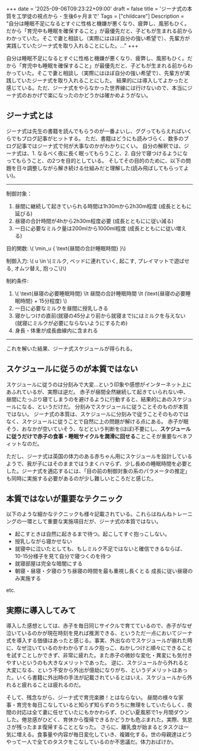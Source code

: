 +++
date = '2025-09-06T09:23:22+09:00'
draft = false
title = 'ジーナ式の本質を工学徒の視点から - 生後6ヶ月まで'
Tags = ["childcare"]
Description = "自分は睡眠不足になるとすぐに性格と機嫌が悪くなり、疲弊し、風邪もひく。だから「育児中も睡眠を確保すること」が最優先だと、子どもが生まれる前からわかっていた。そこで妻と相談し（実際にはほぼ自分の強い希望で）、先輩方が実践していたジーナ式を取り入れることにした。..."
+++

自分は睡眠不足になるとすぐに性格と機嫌が悪くなり、疲弊し、風邪もひく。だから「育児中も睡眠を確保すること」が最優先だと、子どもが生まれる前からわかっていた。そこで妻と相談し（実際にはほぼ自分の強い希望で）、先輩方が実践していたジーナ式を取り入れることにした。
結果的には導入してよかったと感じている。ただ、ジーナ式をやらなかった世界線には行けないので、本当にジーナ式のおかげで楽になったのかどうかは確かめようがない。

## ジーナ式とは
ジーナ式は先生の書籍を読んでもらうのが一番よいし、ググってもらえればいくらでもブログ記事がヒットする。
ただ、書籍はどうにも読みづらく、数多のブログ記事ではジーナ式で何が大事なのかがわかりにくい。
自分の解釈では、ジーナ式は、1. なるべく夜に長く眠ってもらうこと、2. 自分で寝つけるようになってもらうこと、の2つを目的としている。
そしてその目的のために、以下の問題を日々調整しながら解き続ける仕組みだと理解した(読み飛ばしてもらってよい)。

<hr/>

制御対象：
1. 昼間に継続して起きていられる時間は1h30mから2h30m程度 (成長とともに延びる)
2. 昼寝の合計時間が4hから2h30m程度必要 (成長とともにに従い減る)
3. 一日に必要なミルク量は200mlから1000ml程度 (成長とともにに従い増える)

目的関数: \\( \min_u { \text{昼間の合計睡眠時間} }\\)

制御入力: \\( u \in \\{ミルク, ベッドに連れていく, 起こす, プレイマットで遊ばせる, オムツ替え, 抱っこ\\}\\)

制約条件:
1. \\( \text{昼寝の必要睡眠時間} \lt 昼間の合計睡眠時間 \lt (\text{昼寝の必要睡眠時間} + 15分程度) \\)
2. 一日に必要なミルクを昼間に授乳しきる
3. 寝かしつけの直前(就寝の45分より前から就寝まで)にはミルクを与えない (就寝にミルクが必要にならないようにするため)
4. 身長・体重が成長曲線内に含まれる
<hr/>

これを解いた結果、ジーナ式スケジュールが得られる。

## スケジュールに従うのが本質ではない
スケジュールに従うのは分刻みで大変…という印象や感想がインターネット上にあふれているが、実際は逆だ。
赤子が昼間全然継続して起きていられない中、昼間にたっぷり寝てしまうのを避けるように行動すると、結果的にあのスケジュールになる、というだけだ。
分刻みでスケジュールに従うことそのものが本質ではない。
ジーナ式の本質は、スケジュールに分刻みで従うことそのものではなく、スケジュールに従うことで自然に上の問題が解ける点にある。
赤子が眠そう、おなかが空いていそう、などという判断を(ほぼ)不要にし、**スケジュールに従うだけで赤子の食事・睡眠サイクルを潤滑に回せる**ことこそが重要なベネフィットなのだ。

ただし、ジーナ式は英国の体力のある赤ちゃん用にスケジュールを設計しているようで、我が子にはそのままではうまくハマらず、少し長めの睡眠時間を必要とした。ジーナ式を適応するには、「目の前の制御対象の系のパラメータの推定」も同時に実施する必要があるのが少し難しいところだと感じた。

## 本質ではないが重要なテクニック
以下のような細かなテクニックも様々記載されている。これらはねんねトレーニングの一環として重要な実施項目だが、ジーナ式の本質ではない。
- 起こすときは自然に起きるまで待つ。起こしてすぐ抱っこしない。
- 授乳しながら寝かせない
- 就寝中に泣いたとしても、もしミルク不足ではないと確信できるならば、10-15分様子を見て自分で寝つくのを待つ
- 就寝部屋は完全な暗闇にする
- 朝寝・昼寝・夕寝のうち昼寝の時間を最も重視し長くとる  成長に従い昼寝のみ実施する

etc.

## 実際に導入してみて
導入した感想としては、赤子を毎日同じサイクルで育てているので、赤子がなぜ泣いているのかが現在時刻を見れば推測できる、というただ一点においてジーナ式を導入する価値はあったと感じる。事実、外出なのでスケジュールが崩れた時に、なぜ泣いているのかわからずミルク抱っこ、ねかしつけと順々にできることを試すことしかできず、非常に疲れた。また赤子の微妙な変化・異変にも気付きやすいというのも大きなメリットであった。
逆に、スケジュールから外れると大変になる、という不安から外出が億劫になりがち、というデメリットはあった。いくら書籍に外出時の手法が記載されているとはいえ、スケジュールから外れると疲れることは疲れるのだ。

そして、残念ながら、ジーナ式で育児楽勝！とはならない。
昼間の様々な家事・育児を毎日こなしていると知らず知らずのうちに無理をしていたらしく、夜間の対応は全て妻に任せていたにもかかわらず、ひどい夏風邪で1ヶ月間ダウンした。倦怠感がひどく、育休から復帰できるかどうかも危ぶまれた。実際、気怠さが残ったまま復帰することとなった。
さらに、離乳食が始まるとタスクは一気に増える。食事量や内容が毎日変化していき、複雑化する。世の母親達はどうやって一人で全てのタスクをこなしているのか不思議だ。体力おばけか。
